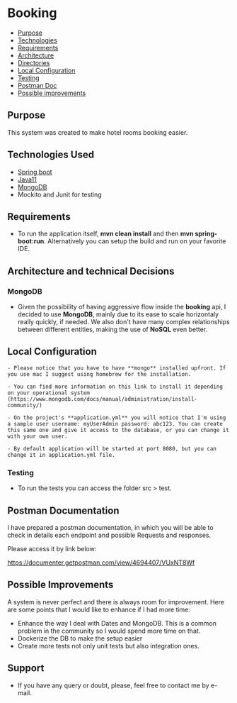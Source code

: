 # Booking

- [Purpose](#purpose)
- [Technologies](#techs)
- [Requirements](#reqs)
- [Architecture](#architecture)
- [Directories](#directories)
- [Local Configuration](#localconfig)
- [Testing](#testing)
- [Postman Doc](#postman)
- [Possible improvements](#improvements)

<a id="purpose"></a>
## Purpose

This system was created to make hotel rooms booking easier.

<a id="techs"></a>
## Technologies Used

- [Spring boot](https://spring.io/projects/spring-boot/)
- [Java11](https://www.java.com)
- [MongoDB](https://www.mongodb.com/)
- Mockito and Junit for testing

<a id="reqs"></a>
## Requirements
- To run the application itself, **mvn clean install** and then **mvn spring-boot:run**. Alternatively you can setup the build and run on your favorite IDE.

<a id="architecture"></a>
## Architecture and technical Decisions

### MongoDB
- Given the possibility of having aggressive flow inside the **booking** api, I decided to use **MongoDB**, mainly due to its ease to scale horizontaly really quickly, if needed. We also don't have many complex relationships between different entities, making the use of **NoSQL** even better.



<a id="localconfig"></a>

## Local Configuration
```
- Please notice that you have to have **mongo** installed upfront. If you use mac I suggest using homebrew for the installation.

- You can find more information on this link to install it depending on your operational system (https://www.mongodb.com/docs/manual/administration/install-community/) 

- On the project's **application.yml** you will notice that I'm using a sample user username: myUserAdmin password: abc123. You can create this same one and give it access to the database, or you can change it with your own user.

- By default application will be started at port 8080, but you can change it in application.yml file.
```
<a id="testing"></a>
### Testing
- To run the tests you can access the folder src > test.

<a id="postman"></a>
## Postman Documentation

I have prepared a postman documentation, in which you will be able to check in details each endpoint and possible Requests and responses.

Please access it by link below:

https://documenter.getpostman.com/view/4694407/VUxNT8Wf

<a id="improvements"></a>
## Possible Improvements

A system is never perfect and there is always room for improvement. Here are some points that I would like to enhance if I had more time:

- Enhance the way I deal with Dates and MongoDB. This is a common problem in the community so I would spend more time on that.
- Dockerize the DB to make the setup easier
- Create more tests not only unit tests but also integration ones.

## Support

* If you have any query or doubt, please, feel free to contact me by e-mail.

